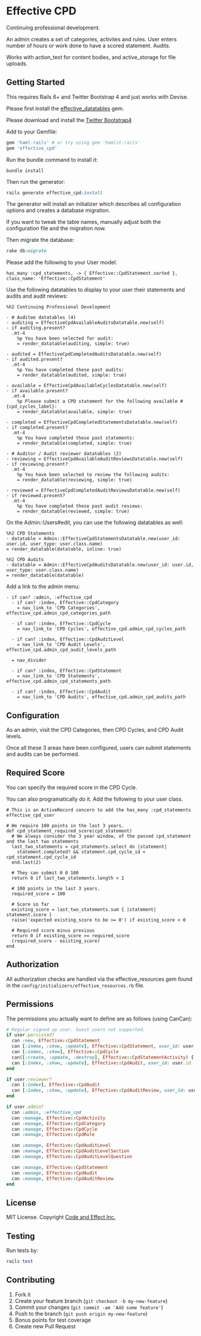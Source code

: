 # Effective CPD

Continuing professional development.

An admin creates a set of categories, activites and rules.  User enters number of hours or work done to have a scored statement. Audits.

Works with action_text for content bodies, and active_storage for file uploads.

## Getting Started

This requires Rails 6+ and Twitter Bootstrap 4 and just works with Devise.

Please first install the [effective_datatables](https://github.com/code-and-effect/effective_datatables) gem.

Please download and install the [Twitter Bootstrap4](http://getbootstrap.com)

Add to your Gemfile:

```ruby
gem 'haml-rails' # or try using gem 'hamlit-rails'
gem 'effective_cpd'
```

Run the bundle command to install it:

```console
bundle install
```

Then run the generator:

```ruby
rails generate effective_cpd:install
```

The generator will install an initializer which describes all configuration options and creates a database migration.

If you want to tweak the table names, manually adjust both the configuration file and the migration now.

Then migrate the database:

```ruby
rake db:migrate
```

Please add the following to your User model:

```
has_many :cpd_statements, -> { Effective::CpdStatement.sorted }, class_name: 'Effective::CpdStatement'
```

Use the following datatables to display to your user their statements and audits and audit reviews:

```haml
%h2 Continuing Professional Development

- # Auditee datatables (4)
- auditing = EffectiveCpdAvailableAuditsDatatable.new(self)
- if auditing.present?
  .mt-4
    %p You have been selected for audit:
    = render_datatable(auditing, simple: true)

- audited = EffectiveCpdCompletedAuditsDatatable.new(self)
- if audited.present?
  .mt-4
    %p You have completed these past audits:
    = render_datatable(audited, simple: true)

- available = EffectiveCpdAvailableCyclesDatatable.new(self)
- if available.present?
  .mt-4
    %p Please submit a CPD statement for the following available #{cpd_cycles_label}:
    = render_datatable(available, simple: true)

- completed = EffectiveCpdCompletedStatementsDatatable.new(self)
- if completed.present?
  .mt-4
    %p You have completed these past statements:
    = render_datatable(completed, simple: true)

- # Auditor / Audit reviewer datatables (2)
- reviewing = EffectiveCpdAvailableAuditReviewsDatatable.new(self)
- if reviewing.present?
  .mt-4
    %p You have been selected to review the following audits:
    = render_datatable(reviewing, simple: true)

- reviewed = EffectiveCpdCompletedAuditReviewsDatatable.new(self)
- if reviewed.present?
  .mt-4
    %p You have completed these past audit reviews:
    = render_datatable(reviewed, simple: true)
```

On the Admin::Users#edit, you can use the following datatables as well:

```haml
%h2 CPD Statements
- datatable = Admin::EffectiveCpdStatementsDatatable.new(user_id: user.id, user_type: user.class.name)
= render_datatable(datatable, inline: true)

%h2 CPD Audits
- datatable = Admin::EffectiveCpdAuditsDatatable.new(user_id: user.id, user_type: user.class.name)
= render_datatable(datatable)

```

Add a link to the admin menu:

```haml
- if can? :admin, :effective_cpd
  - if can? :index, Effective::CpdCategory
    = nav_link_to 'CPD Categories', effective_cpd.admin_cpd_categories_path

  - if can? :index, Effective::CpdCycle
    = nav_link_to 'CPD Cycles', effective_cpd.admin_cpd_cycles_path

  - if can? :index, Effective::CpdAuditLevel
    = nav_link_to 'CPD Audit Levels', effective_cpd.admin_cpd_audit_levels_path

  = nav_divider

  - if can? :index, Effective::CpdStatement
    = nav_link_to 'CPD Statements', effective_cpd.admin_cpd_statements_path

  - if can? :index, Effective::CpdAudit
    = nav_link_to 'CPD Audits', effective_cpd.admin_cpd_audits_path
```

## Configuration

As an admin, visit the CPD Categories, then CPD Cycles, and CPD Audit levels.

Once all these 3 areas have been configured, users can submit statements and audits can be performed.

## Required Score

You can specify the required score in the CPD Cycle.

You can also programatically do it. Add the following to your user class.

```
# This is an ActiveRecord concern to add the has_many :cpd_statements
effective_cpd_user

# We require 100 points in the last 3 years.
def cpd_statement_required_score(cpd_statement)
  # We always consider the 3 year window, of the passed cpd_statement and the last two statements
  last_two_statements = cpd_statements.select do |statement|
    statement.completed? && statement.cpd_cycle_id < cpd_statement.cpd_cycle_id
  end.last(2)

  # They can submit 0 0 100
  return 0 if last_two_statements.length < 2

  # 100 points in the last 3 years.
  required_score = 100

  # Score so far
  existing_score = last_two_statements.sum { |statement| statement.score }
  raise('expected existing_score to be >= 0') if existing_score < 0

  # Required score minus previous
  return 0 if existing_score >= required_score
  (required_score - existing_score)
end
```

## Authorization

All authorization checks are handled via the effective_resources gem found in the `config/initializers/effective_resources.rb` file.

## Permissions

The permissions you actually want to define are as follows (using CanCan):

```ruby
# Regular signed up user. Guest users not supported.
if user.persisted?
  can :new, Effective::CpdStatement
  can [:index, :show, :update], Effective::CpdStatement, user_id: user.id
  can [:index, :show], Effective::CpdCycle
  can([:create, :update, :destroy], Effective::CpdStatementActivity) { |sa| sa.cpd_statement.user_id == user.id }
  can [:index, :show, :update], Effective::CpdAudit, user_id: user.id
end

if user.reviewer?
  can [:index], Effective::CpdAudit
  can [:index, :show, :update], Effective::CpdAuditReview, user_id: user.id
end

if user.admin?
  can :admin, :effective_cpd
  can :manage, Effective::CpdActivity
  can :manage, Effective::CpdCategory
  can :manage, Effective::CpdCycle
  can :manage, Effective::CpdRule

  can :manage, Effective::CpdAuditLevel
  can :manage, Effective::CpdAuditLevelSection
  can :manage, Effective::CpdAuditLevelQuestion

  can :manage, Effective::CpdStatement
  can :manage, Effective::CpdAudit
  can :manage, Effective::CpdAuditReview
end
```

## License

MIT License.  Copyright [Code and Effect Inc.](http://www.codeandeffect.com/)

## Testing

Run tests by:

```ruby
rails test
```

## Contributing

1. Fork it
2. Create your feature branch (`git checkout -b my-new-feature`)
3. Commit your changes (`git commit -am 'Add some feature'`)
4. Push to the branch (`git push origin my-new-feature`)
5. Bonus points for test coverage
6. Create new Pull Request
